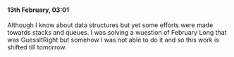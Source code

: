 #### 13th February, 03:01

Although I know about data structures but yet some efforts were made towards stacks and queues. I was solving a wuestion of February Long that was GuessItRight but somehow I was not able to do it and so this work is shifted till tomorrow.
